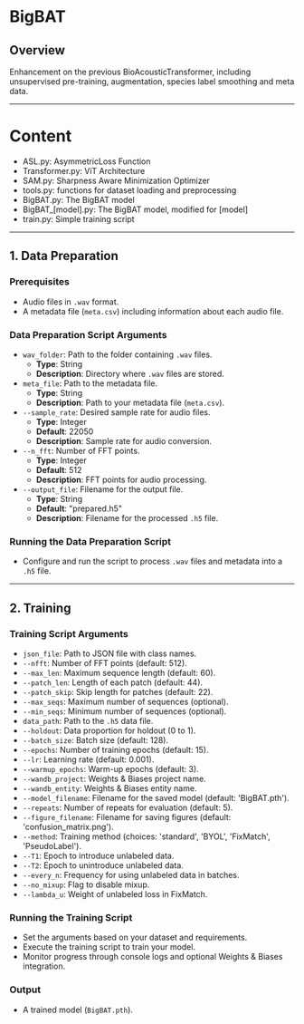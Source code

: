 # BigBAT

## Overview
Enhancement on the previous BioAcousticTransformer, including unsupervised pre-training, augmentation, species label smoothing and meta data.

---

# Content
- ASL.py: AsymmetricLoss Function
- Transformer.py: ViT Architecture
- SAM.py: Sharpness Aware Minimization Optimizer
- tools.py: functions for dataset loading and preprocessing
- BigBAT.py: The BigBAT model
- BigBAT_\[model\].py: The BigBAT model, modified for \[model\]
- train.py: Simple training script

---

## 1. Data Preparation

### Prerequisites
- Audio files in `.wav` format.
- A metadata file (`meta.csv`) including information about each audio file.

### Data Preparation Script Arguments
- `wav_folder`: Path to the folder containing `.wav` files.
  - **Type**: String
  - **Description**: Directory where `.wav` files are stored.
- `meta_file`: Path to the metadata file.
  - **Type**: String
  - **Description**: Path to your metadata file (`meta.csv`).
- `--sample_rate`: Desired sample rate for audio files.
  - **Type**: Integer
  - **Default**: 22050
  - **Description**: Sample rate for audio conversion.
- `--n_fft`: Number of FFT points.
  - **Type**: Integer
  - **Default**: 512
  - **Description**: FFT points for audio processing.
- `--output_file`: Filename for the output file.
  - **Type**: String
  - **Default**: "prepared.h5"
  - **Description**: Filename for the processed `.h5` file.

### Running the Data Preparation Script
- Configure and run the script to process `.wav` files and metadata into a `.h5` file.

---

## 2. Training

### Training Script Arguments
- `json_file`: Path to JSON file with class names.
- `--nfft`: Number of FFT points (default: 512).
- `--max_len`: Maximum sequence length (default: 60).
- `--patch_len`: Length of each patch (default: 44).
- `--patch_skip`: Skip length for patches (default: 22).
- `--max_seqs`: Maximum number of sequences (optional).
- `--min_seqs`: Minimum number of sequences (optional).
- `data_path`: Path to the `.h5` data file.
- `--holdout`: Data proportion for holdout (0 to 1).
- `--batch_size`: Batch size (default: 128).
- `--epochs`: Number of training epochs (default: 15).
- `--lr`: Learning rate (default: 0.001).
- `--warmup_epochs`: Warm-up epochs (default: 3).
- `--wandb_project`: Weights & Biases project name.
- `--wandb_entity`: Weights & Biases entity name.
- `--model_filename`: Filename for the saved model (default: 'BigBAT.pth').
- `--repeats`: Number of repeats for evaluation (default: 5).
- `--figure_filename`: Filename for saving figures (default: 'confusion_matrix.png').
- `--method`: Training method (choices: 'standard', 'BYOL', 'FixMatch', 'PseudoLabel').
- `--T1`: Epoch to introduce unlabeled data.
- `--T2`: Epoch to unintroduce unlabeled data.
- `--every_n`: Frequency for using unlabeled data in batches.
- `--no_mixup`: Flag to disable mixup.
- `--lambda_u`: Weight of unlabeled loss in FixMatch.

### Running the Training Script
- Set the arguments based on your dataset and requirements.
- Execute the training script to train your model.
- Monitor progress through console logs and optional Weights & Biases integration.

### Output
- A trained model (`BigBAT.pth`).
